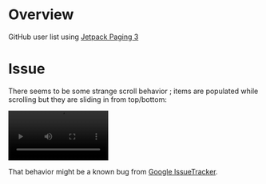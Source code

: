 # Overview

GitHub user list using [Jetpack Paging 3](https://developer.android.com/topic/libraries/architecture/paging/v3-overview)


# Issue 

There seems to be some strange scroll behavior ; items are populated while scrolling but they are sliding in from top/bottom:

<video src="./.mov/scroll_behavior.mov" width="200"></video>

That behavior might be a known bug from [Google IssueTracker](https://issuetracker.google.com/issues/235319241).



